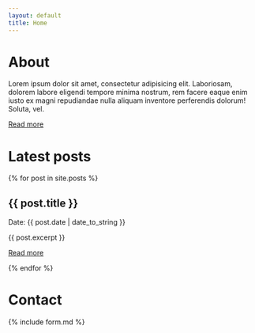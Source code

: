 ```yaml
---
layout: default
title: Home
---
```

<div>
	<h1>About</h1>
	<p>Lorem ipsum dolor sit amet, consectetur adipisicing elit. Laboriosam, dolorem labore eligendi tempore minima nostrum, rem facere eaque enim iusto ex magni repudiandae nulla aliquam inventore perferendis dolorum! Soluta, vel.</p>
	<p><a href="/about">Read more</a></p>
</div>
<div>
	<h1>Latest posts</h1>
	{% for post in site.posts %}
	<article>
	  <h2>{{ post.title }}</h2>
	  <p>Date: {{ post.date | date_to_string }}</p>
	  {{ post.excerpt }}
	  <p><a href="{{ post.url }}">Read more</a></p>
	</article>
	{% endfor %}	
</div>
<div>
	<h1>Contact</h1>
	<div>
		{% include form.md %}
	</div>
</div>

